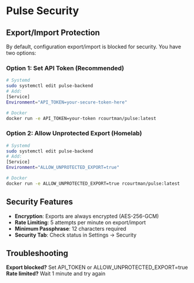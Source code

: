 # Pulse Security

## Export/Import Protection

By default, configuration export/import is blocked for security. You have two options:

### Option 1: Set API Token (Recommended)
```bash
# Systemd
sudo systemctl edit pulse-backend
# Add:
[Service]
Environment="API_TOKEN=your-secure-token-here"

# Docker
docker run -e API_TOKEN=your-token rcourtman/pulse:latest
```

### Option 2: Allow Unprotected Export (Homelab)
```bash
# Systemd
sudo systemctl edit pulse-backend
# Add:
[Service]
Environment="ALLOW_UNPROTECTED_EXPORT=true"

# Docker
docker run -e ALLOW_UNPROTECTED_EXPORT=true rcourtman/pulse:latest
```

## Security Features

- **Encryption**: Exports are always encrypted (AES-256-GCM)
- **Rate Limiting**: 5 attempts per minute on export/import
- **Minimum Passphrase**: 12 characters required
- **Security Tab**: Check status in Settings → Security

## Troubleshooting

**Export blocked?** Set API_TOKEN or ALLOW_UNPROTECTED_EXPORT=true
**Rate limited?** Wait 1 minute and try again